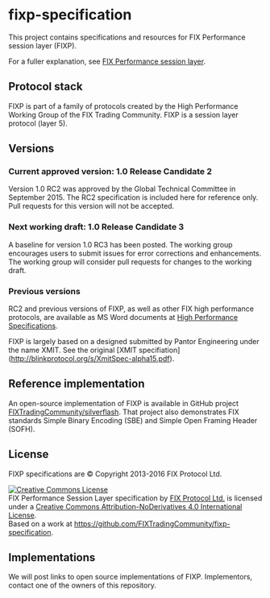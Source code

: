 # fixp-specification
This project contains specifications and resources for FIX Performance session layer (FIXP).

For a fuller explanation, see [FIX Performance session layer](http://fixtradingcommunity.github.io/fixp-specification/).

## Protocol stack
FIXP is part of a family of protocols created by the High Performance Working Group
 of the FIX Trading Community. FIXP is a session layer protocol (layer 5).

## Versions
### Current approved version: 1.0 Release Candidate 2
Version 1.0 RC2 was approved by the Global Technical Committee in September 2015. The
RC2 specification is included here for reference only. Pull requests for this
version will not be accepted.

### Next working draft: 1.0 Release Candidate 3
A baseline for version 1.0 RC3 has been posted. The
working group encourages users to submit issues for error corrections
and enhancements. The working group will consider pull requests for
changes to the working draft.

### Previous versions
RC2 and previous versions of FIXP, as well as other FIX high performance protocols,
 are available as MS Word documents at [High Performance Specifications](http://www.fixtradingcommunity.org/pg/structure/tech-specs/high-performance-specifications).
 
FIXP is largely based on a designed submitted by Pantor Engineering under the name XMIT. See the original [XMIT specifiation] (http://blinkprotocol.org/s/XmitSpec-alpha15.pdf).

## Reference implementation
An open-source implementation of FIXP is available in GitHub project [FIXTradingCommunity/silverflash](https://github.com/FIXTradingCommunity/silverflash). That project also demonstrates FIX standards Simple Binary Encoding (SBE) and Simple Open Framing Header (SOFH).

## License
FIXP specifications are © Copyright 2013-2016 FIX Protocol Ltd. 

<a rel="license" href="http://creativecommons.org/licenses/by-nd/4.0/"><img alt="Creative Commons License" style="border-width:0" src="https://i.creativecommons.org/l/by-nd/4.0/88x31.png" /></a><br /><span xmlns:dct="http://purl.org/dc/terms/" href="http://purl.org/dc/dcmitype/Text" property="dct:title" rel="dct:type">FIX Performance Session Layer specification</span> by <a xmlns:cc="http://creativecommons.org/ns#" href="http://www.fixtradingcommunity.org/" property="cc:attributionName" rel="cc:attributionURL">FIX Protocol Ltd.</a> is licensed under a <a rel="license" href="http://creativecommons.org/licenses/by-nd/4.0/">Creative Commons Attribution-NoDerivatives 4.0 International License</a>.<br />Based on a work at <a xmlns:dct="http://purl.org/dc/terms/" href="https://github.com/FIXTradingCommunity/fixp-specification" rel="dct:source">https://github.com/FIXTradingCommunity/fixp-specification</a>.

## Implementations
We will post links to open source implementations of FIXP. Implementors, contact one
of the owners of this repository.
